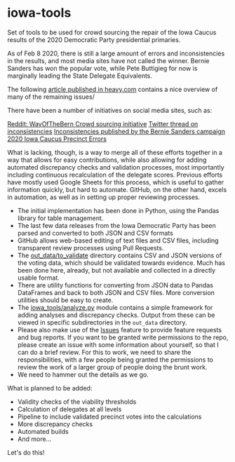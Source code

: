 # iowa-tools

Set of tools to be used for crowd sourcing the repair of the Iowa Caucus results of the 2020 Democratic Party presidential primaries.

As of Feb 8 2020, there is still a large amount of errors and inconsistencies in the results, and most media sites have not called the 
winner. Bernie Sanders has won the popular vote, while Pete Buttigieg for now is marginally leading the State Delegate Equivalents.

The following [article published in heavy.com](https://heavy.com/news/2020/02/iowa-caucus-results-state-delegates/) contains a nice 
overview of many of the remaining issues/

There have been a number of initiatives on social media sites, such as:

[Reddit: WayOfTheBern Crowd sourcing initiative](https://www.reddit.com/r/WayOfTheBern/comments/ezjlwq/crowd_source_help_needed_asap/)
[Twitter thread on inconsistencies](https://twitter.com/Taniel/status/1225597027851100160)
[Inconsistencies published by the Bernie Sanders campaign](https://twitter.com/IAStartingLine/status/1225615234196557825)
[2020 Iowa Caucus Precinct Errors](https://docs.google.com/spreadsheets/d/1JLQvIHaasTYTPOeEPKXquNPx9VCvJNNzCIJlxEkrBfQ/edit#gid=0)

What is lacking, though, is a way to merge all of these efforts together in a way that allows for easy contributions, while also 
allowing for adding automated discrepancy checks and validation processes, most importantly including continuous recalculation of 
the delegate scores. Previous efforts have mostly used Google Sheets for this process, which is useful to gather information quickly,
but hard to automate. GitHub, on the other hand, excels in automation, as well as in setting up proper reviewing processes.

- The initial implementation has been done in Python, using the Pandas library for table management.
- The last few data releases from the Iowa Democratic Party has been parsed and converted to both JSON and CSV formats
- GitHub allows web-based editing of text files and CSV files, including transparent review processes using Pull Requests.
- The [out_data/to_validate](out_data/to_validate) directory contains CSV and JSON versions of the voting data, which should be 
validated towards evidence. Much has been done here, already, but not available and collected in a directly usable format.
- There are utility functions for converting from JSON data to Pandas DataFrames and back to both JSON and CSV files. More 
conversion utilities should be easy to create.
- The [iowa_tools/analyze.py](iowa_tools/analyze.py) module contains a simple framework for adding analyses and discrepancy checks. 
Output from these can be viewed in specific subdirectories in the `out_data` directory.
- Please also make use of the [Issues](issues) feature to provide feature requests and bug reports. If you want to be granted write 
permissions to the repo, please create an issue with some information about yourself, so that I can do a brief review. For this to 
work, we need to share the responsibilities, with a few people being granted the permissions to review the work of a larger group of 
people doing the brunt work.
- We need to hammer out the details as we go.

What is planned to be added:

- Validity checks of the viability thresholds
- Calculation of delegates at all levels
- Pipeline to include validated precinct votes into the calculations 
- More discrepancy checks
- Automated builds
- And more...

Let's do this!

